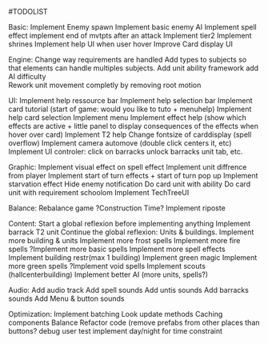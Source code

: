 #TODOLIST

Basic:
	Implement Enemy spawn
	Implement basic enemy AI
	Implement spell effect
	implement end of mvtpts after an attack
	Implement tier2
	Implement shrines 
	Implement help UI when user hover
	Improve Card display UI
	
Engine:
	Change way requirements are handled
	Add types to subjects so that elements can handle multiples subjects.
Add unit ability framework
add AI difficulty	
	Rework unit movement completly by removing root motion


UI:
	Implement help ressource bar
	Implement help selection bar
	Implement card tutorial (start of game: would you like to tuto + menuhelp)
	Implement help card selection
	Implement menu
	Implement effect help (show which effects are active + little panel to display consequences of the effects when hover over card)
	Implement T2 help
	Change fontsize of carddisplay (spell overflow)
Implement camera automove (double click centers it, etc)
Implement UI controler: click on barracks unlock barracks unit tab, etc.
	
Graphic:
	Implement visual effect on spell effect
	Implement unit diffrence from player
	Implement start of turn effects + start of turn pop up
	Implement starvation effect
	Hide enemy notification
Do card unit with ability
Do card unit with requirement schoolom
Implement TechTreeUI
	
Balance:
Rebalance game
?Construction Time?
	Implement riposte

	
Content:
	Start a global reflexion before implementing anything
	Implement barrack T2 unit
Continue the global reflexion: Units & buildings.
Implement more building & units
	Implement more frost spells
	Implement more fire spells
?Implement more basic spells
	Implement more spell effects
	Implement building restr(max 1 building)
	Implement green magic
	Implement more green spells
?Implement void spells
Implement scouts (hallcenterbuilding)
Implement better AI (more units, spells?)

Audio:
Add audio track
Add spell sounds
Add untis sounds
Add barracks sounds
Add Menu & button sounds

Optimization:
Implement batching
Look update methods
Caching components
Balance
Refactor code (remove prefabs from other places than buttons?
debug
user test
implement day/night for time constraint